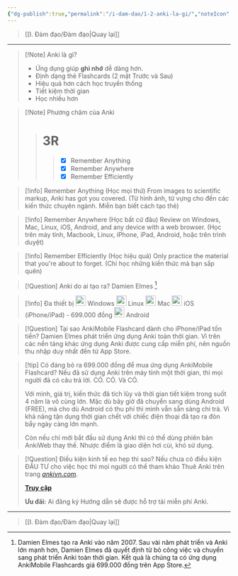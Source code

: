 ```yaml
---
{"dg-publish":true,"permalink":"/i-dam-dao/1-2-anki-la-gi/","noteIcon":""}
---
```


> [[I. Đàm đạo/Đàm đạo\|Quay lại]]
___


> [!Note] Anki là gì? 
>- Ứng dụng giúp **ghi nhớ** dễ dàng hơn.
>- Định dạng thẻ Flashcards (2 mặt Trước và Sau)
>- Hiệu quả hơn cách học truyền thống
>- Tiết kiệm thời gian
>- Học nhiều hơn


> [!Note] Phương châm của Anki
>> # 3R
>>> - [x] Remember Anything
>>> - [x] Remember Anywhere
>>> - [x] Remember Efficiently


> [!info] Remember Anything (Học mọi thứ)
> From images to scientific markup, Anki has got you covered.
> (Từ hình ảnh, từ vựng cho đến các kiến thức chuyên ngành. Miễn bạn biết cách tạo thẻ)


> [!info] Remember Anywhere (Học bất cứ đâu)
> Review on Windows, Mac, Linux, iOS, Android, and any device with a web browser.
> (Học trên máy tính, Macbook, Linux, iPhone, iPad, Android, hoặc trên trình duyệt)


> [!info] Remember Efficiently (Học hiệu quả)
> Only practice the material that you're about to forget.
> (Chỉ học những kiến thức mà bạn sắp quên)


> [!Question] Anki do ai tạo ra?
> Damien Elmes [^1]


> [!info] Đa thiết bị
> <img src="https://i.imgur.com/q5hGSTK.png" width="23"> Windows
> <img src="https://i.imgur.com/EwFqxVo.png" width="23"> Linux
> <img src="https://i.imgur.com/tZ2aark.png" width="23"> Mac 
> <img src="https://i.imgur.com/tZ2aark.png" width="23"> iOS (iPhone/iPad) - 699.000 đồng
> <img src="https://i.imgur.com/d0Lr8Pg.png" width="23"> Android


> [!Question] Tại sao AnkiMobile Flashcard dành cho iPhone/iPad tốn tiền?
> Damien Elmes phát triển ứng dụng Anki toàn thời gian. Vì trên các nền tảng khác ứng dụng Anki được cung cấp miễn phí, nên nguồn thu nhập duy nhất đến từ App Store.


> [!tip] Có đáng bỏ ra 699.000 đồng để mua ứng dụng AnkiMobile Flashcard?
> Nếu đã sử dụng Anki trên máy tính một thời gian, thì mọi người đã có câu trả lời. CÓ. CÓ. Và CÓ.
>
> Với mình, giá trị, kiến thức đã tích lũy và thời gian tiết kiệm trong suốt 4 năm là vô cùng lớn. Mặc dù bây giờ đã chuyển sang dùng Android (FREE), mà cho dù Android có thu phí thì mình vẫn sẵn sàng chi trả. Vì khả năng tận dụng thời gian chết với chiếc điện thoại đã tạo ra đòn bẩy ngày càng lớn mạnh. 
>
> Còn nếu chỉ mới bắt đầu sử dụng Anki thì có thể dùng phiên bản AnkiWeb thay thế. Nhược điểm là giao diện hơi cùi, khó sử dụng.


> [!Question] Điều kiện kinh tế eo hẹp thì sao?
> Nếu chưa có điều kiện ĐẦU TƯ cho việc học thì mọi người có thể tham khảo Thuê Anki trên trang [*ankivn.com*](https://ankivn.com/).
> 
> [**Truy cập**](https://ankivn.com/thue-anki/)
>
> **Ưu đãi:** Ai đăng ký Hướng dẫn sẽ được hỗ trợ tải miễn phí Anki.


[^1]: Damien Elmes tạo ra Anki vào năm 2007. Sau vài năm phát triển và Anki lớn mạnh hơn, Damien Elmes đã quyết định từ bỏ công việc và chuyển sang phát triển Anki toàn thời gian. Kết quả là chúng ta có ứng dụng AnkiMobile Flashcards giá 699.000 đồng trên App Store.

___
> [[I. Đàm đạo/Đàm đạo\|Quay lại]]